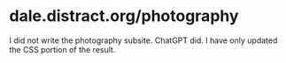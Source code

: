 # dale.distract.org/photography

I did not write the photography subsite. ChatGPT did. I have only updated the CSS portion of the result.
